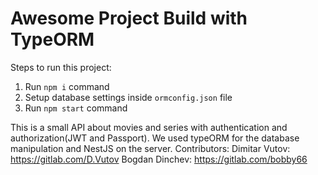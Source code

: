 # Awesome Project Build with TypeORM

Steps to run this project:

1. Run `npm i` command
2. Setup database settings inside `ormconfig.json` file
3. Run `npm start` command

This is a small API about movies and series with authentication and authorization(JWT and Passport).
We used typeORM for the database manipulation and NestJS on the server.
Contributors:
Dimitar Vutov: https://gitlab.com/D.Vutov
Bogdan Dinchev: https://gitlab.com/bobby66
        

